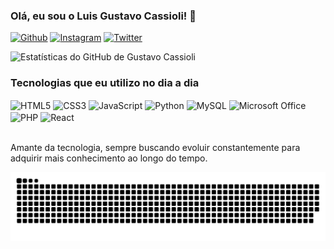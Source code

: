 ### Olá, eu sou o Luis Gustavo Cassioli! 👦

[![Github](https://img.shields.io/badge/GitHub-100000?style=for-the-badge&logo=github&logoColor=white)](https://github.com/gustavocassioli)
[![Instagram](https://img.shields.io/badge/Instagram-E4405F?style=for-the-badge&logo=instagram&logoColor=white)](https://www.instagram.com/lg_casrod/)
[![Twitter](https://img.shields.io/badge/Twitter-1DA1F2?style=for-the-badge&logo=twitter&logoColor=white)](https://twitter.com/Lg_casrod)

![Estatísticas do GitHub de Gustavo Cassioli](https://github-readme-stats.vercel.app/api?username=gustavocassioli&show_icons=true&theme=radical)

### Tecnologias que eu utilizo no dia a dia

<div style="display: inline_block">
  <img align="center" alt="HTML5" src="https://img.shields.io/badge/HTML5-E34F26?style=for-the-badge&logo=html5&logoColor=white" />
  <img align="center" alt="CSS3" src="https://img.shields.io/badge/CSS3-1572B6?style=for-the-badge&logo=css3&logoColor=white" />
  <img align="center" alt="JavaScript" src="https://img.shields.io/badge/JavaScript-F7DF1E?style=for-the-badge&logo=javascript&logoColor=black" />
  <img align="center" alt="Python" src="https://img.shields.io/badge/Python-3776AB?style=for-the-badge&logo=python&logoColor=white" />
  <img align="center" alt="MySQL" src="https://img.shields.io/badge/MySQL-00000F?style=for-the-badge&logo=mysql&logoColor=white" />
  <img align="center" alt="Microsoft Office" src="https://img.shields.io/badge/Microsoft_Office-D83B01?style=for-the-badge&logo=microsoft-office&logoColor=white" />
  <img align="center" alt="PHP" src="https://img.shields.io/badge/PHP-777BB4?style=for-the-badge&logo=php&logoColor=white"/>
  <img align="center" alt="React" src="https://img.shields.io/badge/React-20232A?style=for-the-badge&logo=react&logoColor=61DAFB"/>
</div><br/>

Amante da tecnologia, sempre buscando evoluir constantemente para adquirir mais conhecimento ao longo do tempo.

![Animação da cobrinha](https://github.com/gustavocassioli/gustavocassioli/blob/output/github-contribution-grid-snake.svg)
